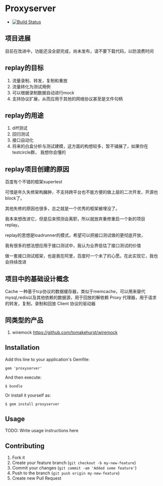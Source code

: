 # Proxyserver
* [![Build Status](https://travis-ci.org/seveniruby/proxyserver.png?branch=master)](http://travis-ci.org/seveniruby/proxyserver)

## 项目进展
目前在改进中，功能还没全部完成，尚未发布，请不要下载代码，以防浪费时间

## replay的目标

1. 流量录制、转发，复制和重放
2. 流量转化为测试用例
3. 可以根据录制数据自动进行mock
4. 支持协议扩展，从而应用于其他的网络协议甚至是文件句柄

## replay的用途

1. diff测试
2. 回归测试
3. 接口自动化
4. 将来的白盒分析与测试建模，这方面的构想较多，暂不铺展了，如果你在testcircle群， 我想你会懂的


## replay项目创建的原因

百度有个不错的框架supertest

可惜是年久失修架构臃肿，不支持跨平台也不能方便的做上层的二次开发，开源也block了。

其他失修的原因也很多，总之就是一个优秀的框架被埋没了。

我本来想改进它，但是后来预测会离职，所以就放弃重修重启一个新的项目replay。

replay的思想是loadrunner的模式，希望可以把接口测试做的更彻底开放，

我有很多的想法想应用于接口测试中，我认为业界低估了接口测试的价值

做一套接口测试框架，也是我在阿里，百度时一个未了的心愿。在此实现它，我也会持续改进


## 项目中的基础设计概念

Cache 一种基于tcp协议的数据缓存器，类似于memcache，可以用来替代mysql,redis以及其他依赖的数据源，用于回放的解依赖
Proxy 代理器，用于请求的转发，复制，录制和回放
Client 协议的驱动器


## 同类型的产品
1. wiremock https://github.com/tomakehurst/wiremock

## Installation

Add this line to your application's Gemfile:

    gem 'proxyserver'

And then execute:

    $ bundle

Or install it yourself as:

    $ gem install proxyserver

## Usage

TODO: Write usage instructions here

## Contributing

1. Fork it
2. Create your feature branch (`git checkout -b my-new-feature`)
3. Commit your changes (`git commit -am 'Added some feature'`)
4. Push to the branch (`git push origin my-new-feature`)
5. Create new Pull Request
